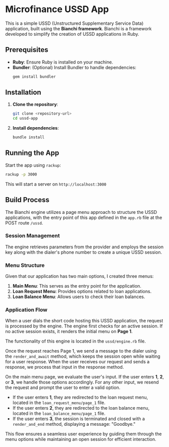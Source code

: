 # Microfinance USSD App

This is a simple USSD (Unstructured Supplementary Service Data) application, built using the **Bianchi framework**. Bianchi is a framework developed to simplify the creation of USSD applications in Ruby.

## Prerequisites

- **Ruby**: Ensure Ruby is installed on your machine.
- **Bundler**: (Optional) Install Bundler to handle dependencies:
  ```bash
  gem install bundler
  ```

## Installation

1. **Clone the repository**:
   ```bash
   git clone <repository-url>
   cd ussd-app
   ```

2. **Install dependencies**:
   ```bash
   bundle install
   ```

## Running the App

Start the app using `rackup`:
```bash
rackup -p 3000
```

This will start a server on `http://localhost:3000`

## Build Process

The Bianchi engine utilizes a page menu approach to structure the USSD applications, with the entry point of this app defined in the `app.rb` file at the POST route `/ussd`.

### Session Management

The engine retrieves parameters from the provider and employs the session key along with the dialer's phone number to create a unique USSD session.

### Menu Structure

Given that our application has two main options, I created three menus:

1. **Main Menu**: This serves as the entry point for the application.
2. **Loan Request Menu**: Provides options related to loan applications.
3. **Loan Balance Menu**: Allows users to check their loan balances.

### Application Flow

When a user dials the short code hosting this USSD application, the request is processed by the engine. The engine first checks for an active session. If no active session exists, it renders the initial menu on **Page 1**.

The functionality of this engine is located in the `ussd/engine.rb` file.

Once the request reaches Page 1, we send a message to the dialer using the `render_and_await` method, which keeps the session open while waiting for a user response. When the user receives our request and sends a response, we process that input in the response method.

On the main menu page, we evaluate the user's input. If the user enters **1**, **2**, or **3**, we handle those options accordingly. For any other input, we resend the request and prompt the user to enter a valid option.

- If the user enters **1**, they are redirected to the loan request menu, located in the `loan_request_menu/page_1` file.
- If the user enters **2**, they are redirected to the loan balance menu, located in the `loan_balance_menu/page_1` file.
- If the user enters **3**, the session is terminated and closed with a `render_and_end` method, displaying a message: "Goodbye."

This flow ensures a seamless user experience by guiding them through the menu options while maintaining an open session for efficient interaction.